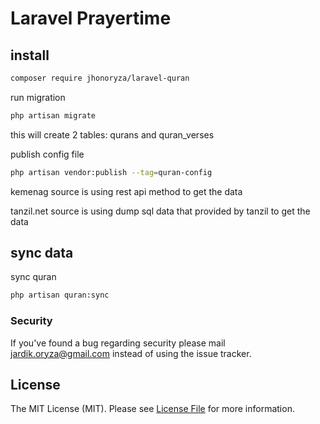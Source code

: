 # Laravel Prayertime

## install

```bash
composer require jhonoryza/laravel-quran
```

run migration

```bash
php artisan migrate
```

this will create 2 tables: qurans and quran_verses

publish config file

```bash
php artisan vendor:publish --tag=quran-config
```

kemenag source is using rest api method to get the data

tanzil.net source is using dump sql data that provided by tanzil to get the data

## sync data

sync quran

```bash
php artisan quran:sync
```

### Security

If you've found a bug regarding security please mail [jardik.oryza@gmail.com](mailto:jardik.oryza@gmail.com) instead of
using the issue tracker.

## License

The MIT License (MIT). Please see [License File](LICENSE.md) for more information.
